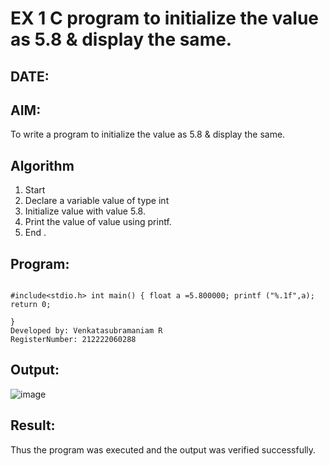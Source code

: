 # EX 1 C program to initialize the value as 5.8 & display the same.
## DATE:
## AIM:
To write a program to initialize the value as 5.8 & display the same.

## Algorithm
1. Start 
2. Declare a variable value of type int 
3. Initialize value with value 5.8. 
4. Print the value of value using printf. 
5. End .

## Program:
```

#include<stdio.h> int main() { float a =5.800000; printf ("%.1f",a); return 0;

}
Developed by: Venkatasubramaniam R
RegisterNumber: 212222060288

```

## Output:
![image](https://github.com/user-attachments/assets/9990290e-a4c1-4254-9b71-a8d45c137a26)



## Result:
Thus the program was executed and the output was verified successfully.
